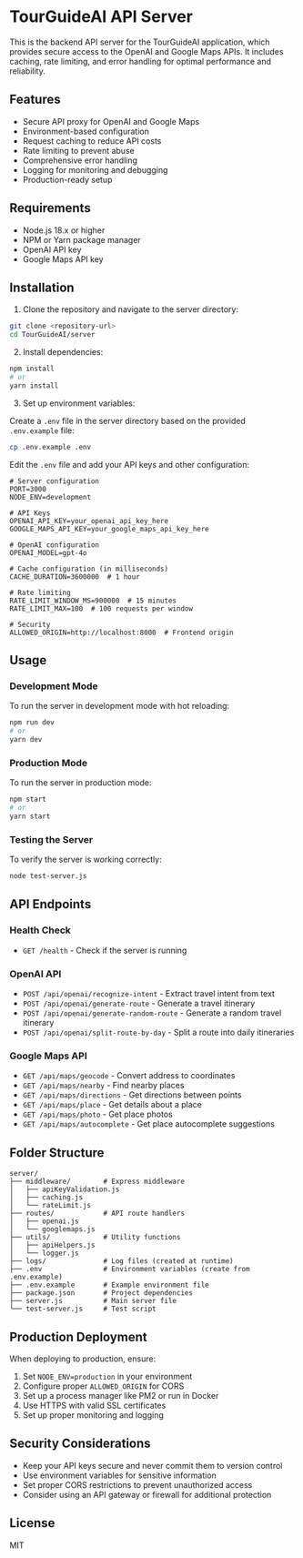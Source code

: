 # TourGuideAI API Server

This is the backend API server for the TourGuideAI application, which provides secure access to the OpenAI and Google Maps APIs. It includes caching, rate limiting, and error handling for optimal performance and reliability.

## Features

- Secure API proxy for OpenAI and Google Maps
- Environment-based configuration
- Request caching to reduce API costs
- Rate limiting to prevent abuse
- Comprehensive error handling
- Logging for monitoring and debugging
- Production-ready setup

## Requirements

- Node.js 18.x or higher
- NPM or Yarn package manager
- OpenAI API key
- Google Maps API key

## Installation

1. Clone the repository and navigate to the server directory:

```bash
git clone <repository-url>
cd TourGuideAI/server
```

2. Install dependencies:

```bash
npm install
# or
yarn install
```

3. Set up environment variables:

Create a `.env` file in the server directory based on the provided `.env.example` file:

```bash
cp .env.example .env
```

Edit the `.env` file and add your API keys and other configuration:

```
# Server configuration
PORT=3000
NODE_ENV=development

# API Keys
OPENAI_API_KEY=your_openai_api_key_here
GOOGLE_MAPS_API_KEY=your_google_maps_api_key_here

# OpenAI configuration
OPENAI_MODEL=gpt-4o

# Cache configuration (in milliseconds)
CACHE_DURATION=3600000  # 1 hour

# Rate limiting
RATE_LIMIT_WINDOW_MS=900000  # 15 minutes
RATE_LIMIT_MAX=100  # 100 requests per window

# Security
ALLOWED_ORIGIN=http://localhost:8000  # Frontend origin
```

## Usage

### Development Mode

To run the server in development mode with hot reloading:

```bash
npm run dev
# or
yarn dev
```

### Production Mode

To run the server in production mode:

```bash
npm start
# or
yarn start
```

### Testing the Server

To verify the server is working correctly:

```bash
node test-server.js
```

## API Endpoints

### Health Check

- `GET /health` - Check if the server is running

### OpenAI API

- `POST /api/openai/recognize-intent` - Extract travel intent from text
- `POST /api/openai/generate-route` - Generate a travel itinerary
- `POST /api/openai/generate-random-route` - Generate a random travel itinerary
- `POST /api/openai/split-route-by-day` - Split a route into daily itineraries

### Google Maps API

- `GET /api/maps/geocode` - Convert address to coordinates
- `GET /api/maps/nearby` - Find nearby places
- `GET /api/maps/directions` - Get directions between points
- `GET /api/maps/place` - Get details about a place
- `GET /api/maps/photo` - Get place photos
- `GET /api/maps/autocomplete` - Get place autocomplete suggestions

## Folder Structure

```
server/
├── middleware/        # Express middleware
│   ├── apiKeyValidation.js
│   ├── caching.js
│   └── rateLimit.js
├── routes/            # API route handlers
│   ├── openai.js
│   └── googlemaps.js
├── utils/             # Utility functions
│   ├── apiHelpers.js
│   └── logger.js
├── logs/              # Log files (created at runtime)
├── .env               # Environment variables (create from .env.example)
├── .env.example       # Example environment file
├── package.json       # Project dependencies
├── server.js          # Main server file
└── test-server.js     # Test script
```

## Production Deployment

When deploying to production, ensure:

1. Set `NODE_ENV=production` in your environment
2. Configure proper `ALLOWED_ORIGIN` for CORS
3. Set up a process manager like PM2 or run in Docker
4. Use HTTPS with valid SSL certificates
5. Set up proper monitoring and logging

## Security Considerations

- Keep your API keys secure and never commit them to version control
- Use environment variables for sensitive information
- Set proper CORS restrictions to prevent unauthorized access
- Consider using an API gateway or firewall for additional protection

## License

MIT 